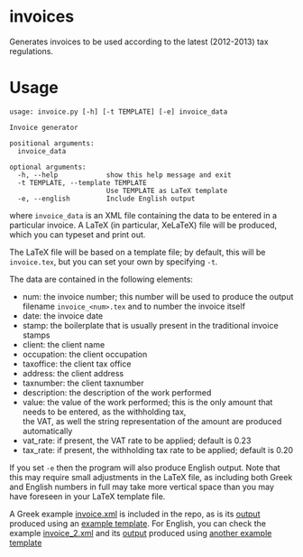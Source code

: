 invoices
========

Generates invoices to be used according to the latest (2012-2013) tax regulations.

Usage
=====

    usage: invoice.py [-h] [-t TEMPLATE] [-e] invoice_data

    Invoice generator

    positional arguments:
      invoice_data

    optional arguments:
      -h, --help            show this help message and exit
      -t TEMPLATE, --template TEMPLATE
                            Use TEMPLATE as LaTeX template
      -e, --english         Include English output

where `invoice_data` is an XML file containing the data to be entered in a particular invoice. A LaTeX (in particular, XeLaTeX) file will be produced, which you can typeset and print out.

The LaTeX file will be based on a template file; by default, this will be `invoice.tex`, but you can set your own by specifying `-t`.

The data are contained in the following elements:

* num: the invoice number; this number will be used to produce the output filename `invoice_<num>.tex` and to number
  the invoice itself
* date: the invoice date
* stamp: the boilerplate that is usually present in the traditional invoice stamps
* client: the client name
* occupation: the client occupation
* taxoffice: the client tax office
* address: the client address
* taxnumber: the client taxnumber
* description: the description of the work performed
* value: the value of the work performed; this is the only amount that needs to be entered, as the withholding tax,  
  the VAT, as well the string representation of the amount are produced automatically
* vat_rate: if present, the VAT rate to be applied; default is 0.23
* tax_rate: if present, the withholding tax rate to be applied; default is 0.20

If you set `-e` then the program will also produce English output. Note that this may require small adjustments in the LaTeX file, as including both Greek and English numbers in full may take more vertical space than you may have foreseen in your LaTeX template file.

A Greek example [invoice.xml](https://github.com/louridas/invoices/blob/master/invoice.xml) is included in the repo, as is its [output](https://github.com/louridas/invoices/blob/master/invoice_1.pdf) produced using an [example template](https://github.com/louridas/invoices/blob/master/invoice.tex). For English, you can check the example [invoice_2.xml](https://github.com/louridas/invoices/blob/master/invoice_2.xml) and its [output](https://github.com/louridas/invoices/blob/master/invoice_2.pdf) produced using [another example template](https://github.com/louridas/invoices/blob/master/invoice_en.tex)
